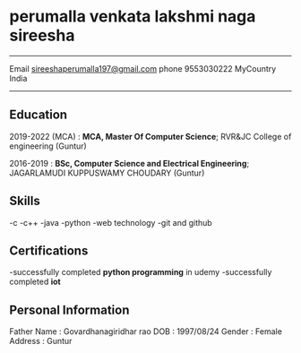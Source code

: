 perumalla venkata lakshmi naga sireesha
============

-------------------     ----------------------------
Email                     sireeshaperumalla197@gmail.com
phone                     9553030222
MyCountry                 India
-------------------     ----------------------------

Education
---------

2019-2022 (MCA)
:   **MCA, Master Of Computer Science**;  RVR&JC College of engineering (Guntur)

2016-2019
:   **BSc, Computer Science and Electrical Engineering**; JAGARLAMUDI KUPPUSWAMY CHOUDARY
    (Guntur)

   
Skills
--------------------
-c
-c++
-java
-python
-web technology
-git and github


Certifications
-------------------
-successfully completed **python programming** in udemy
-successfully completed **iot**

Personal Information
-------------------
Father Name        :    Govardhanagiridhar rao
DOB                :    1997/08/24
Gender             :    Female
Address             :   Guntur
